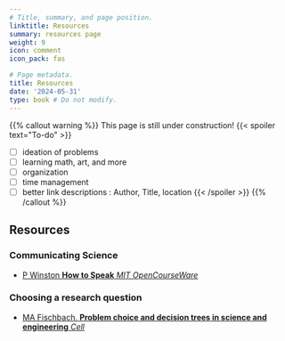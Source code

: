 ```yaml
---
# Title, summary, and page position.
linktitle: Resources
summary: resources page
weight: 9
icon: comment
icon_pack: fas

# Page metadata.
title: Resources
date: '2024-05-31'
type: book # Do not modify.
---
```


{{% callout warning %}}
This page is still under construction!
{{< spoiler text="To-do" >}}
- [ ] ideation of problems
- [ ] learning math, art, and more
- [ ] organization
- [ ] time management
- [ ] better link descriptions : Author, Title, location
{{< /spoiler >}}
{{% /callout %}}

## Resources

### Communicating Science
- [P Winston **How to Speak** *MIT OpenCourseWare*](https://youtu.be/Unzc731iCUY?si=Ys_-uoBNYL29bhdd)  

### Choosing a research question
- [MA Fischbach. **Problem choice and decision trees in science and engineering** *Cell*](https://doi.org/10.1016/j.cell.2024.03.012)